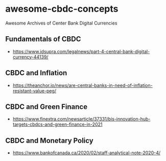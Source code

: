 # awesome-cbdc-concepts
Awesome Archives of Center Bank Digital Currencies

## Fundamentals of CBDC 
- https://www.jdsupra.com/legalnews/part-4-central-bank-digital-currency-44139/

## CBDC and Inflation
- https://theanchor.io/news/are-central-banks-in-need-of-inflation-resistant-value-peg/

## CBDC and Green Finance
- https://www.finextra.com/newsarticle/37331/bis-innovation-hub-targets-cbdcs-and-green-finance-in-2021

## CBDC and Monetary Policy
- https://www.bankofcanada.ca/2020/02/staff-analytical-note-2020-4/
